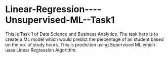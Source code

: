 # Linear-Regression----Unsupervised-ML--Task1
This is Task 1 of Data Science and Business Analytics.
The task here is to create a ML model which would predict the percentage of an student based on the no. of study hours.
This is prediction using Supervised ML which uses Linear Regression Algorithm.

